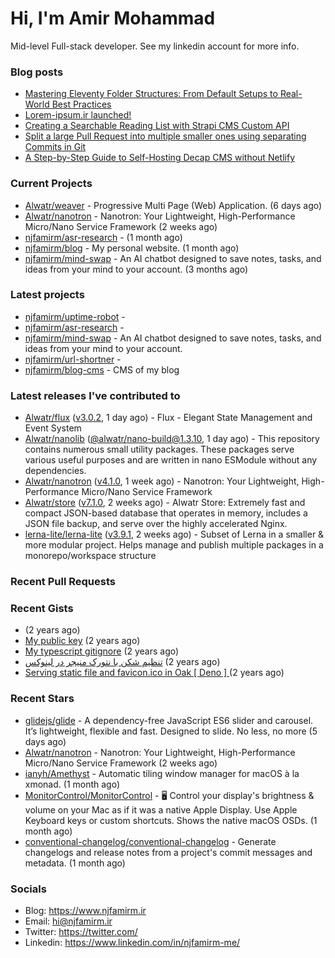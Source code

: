 # Hi, I'm Amir Mohammad

Mid-level Full-stack developer. See my linkedin account for more info.

### Blog posts

- [Mastering Eleventy Folder Structures: From Default Setups to Real-World Best Practices](https://www.njfamirm.ir/en/blog/eleventy-folder-structure-guide/)
- [Lorem-ipsum.ir launched!](https://www.njfamirm.ir/en/blog/lorem-ipsum-ir-launched/)
- [Creating a Searchable Reading List with Strapi CMS Custom API](https://www.njfamirm.ir/en/blog/strapi-custom-api/)
- [Split a large Pull Request into multiple smaller ones using separating Commits in Git](https://www.njfamirm.ir/en/blog/git-separate/)
- [A Step-by-Step Guide to Self-Hosting Decap CMS without Netlify](https://www.njfamirm.ir/en/blog/self-hosting-decap-cms/)


### Current Projects

- [Alwatr/weaver](https://github.com/Alwatr/weaver) - Progressive Multi Page (Web) Application. (6 days ago)
- [Alwatr/nanotron](https://github.com/Alwatr/nanotron) - Nanotron: Your Lightweight, High-Performance Micro/Nano Service Framework (2 weeks ago)
- [njfamirm/asr-research](https://github.com/njfamirm/asr-research) -  (1 month ago)
- [njfamirm/blog](https://github.com/njfamirm/blog) - My personal website. (1 month ago)
- [njfamirm/mind-swap](https://github.com/njfamirm/mind-swap) - An AI chatbot designed to save notes, tasks, and ideas from your mind to your account. (3 months ago)

### Latest projects

- [njfamirm/uptime-robot](https://github.com/njfamirm/uptime-robot) - 
- [njfamirm/asr-research](https://github.com/njfamirm/asr-research) - 
- [njfamirm/mind-swap](https://github.com/njfamirm/mind-swap) - An AI chatbot designed to save notes, tasks, and ideas from your mind to your account.
- [njfamirm/url-shortner](https://github.com/njfamirm/url-shortner) - 
- [njfamirm/blog-cms](https://github.com/njfamirm/blog-cms) - CMS of my blog

### Latest releases I've contributed to

- [Alwatr/flux](https://github.com/Alwatr/flux) ([v3.0.2](https://github.com/Alwatr/flux/releases/tag/v3.0.2), 1 day ago) - Flux - Elegant State Management and Event System
- [Alwatr/nanolib](https://github.com/Alwatr/nanolib) ([@alwatr/nano-build@1.3.10](https://github.com/Alwatr/nanolib/releases/tag/%40alwatr/nano-build%401.3.10), 1 day ago) - This repository contains numerous small utility packages. These packages serve various useful purposes and are written in nano ESModule without any dependencies.
- [Alwatr/nanotron](https://github.com/Alwatr/nanotron) ([v4.1.0](https://github.com/Alwatr/nanotron/releases/tag/v4.1.0), 1 week ago) - Nanotron: Your Lightweight, High-Performance Micro/Nano Service Framework
- [Alwatr/store](https://github.com/Alwatr/store) ([v7.1.0](https://github.com/Alwatr/store/releases/tag/v7.1.0), 2 weeks ago) - Alwatr Store: Extremely fast and compact JSON-based database that operates in memory, includes a JSON file backup, and serve over the highly accelerated Nginx.
- [lerna-lite/lerna-lite](https://github.com/lerna-lite/lerna-lite) ([v3.9.1](https://github.com/lerna-lite/lerna-lite/releases/tag/v3.9.1), 2 weeks ago) - Subset of Lerna in a smaller &amp; more modular project. Helps manage and publish multiple packages in a monorepo/workspace structure

### Recent Pull Requests


### Recent Gists

- [](https://gist.github.com/022d07ecd84e69ad31ef0bcd32d86b59) (2 years ago)
- [My public key](https://gist.github.com/879f720c9ca74a0934ce571b7285ed34) (2 years ago)
- [My typescript gitignore](https://gist.github.com/6a40b1912daab3f91a02a7b53f3f76c3) (2 years ago)
- [تنظیم شکن با نتورک منیجر در لینوکس](https://gist.github.com/cc40c344e89bdcdf77085cbf1fc05162) (2 years ago)
- [Serving static file and favicon.ico in Oak [ Deno ] ](https://gist.github.com/9bcaca2b6a672e729c099193b4aafe9f) (2 years ago)

### Recent Stars

- [glidejs/glide](https://github.com/glidejs/glide) - A dependency-free JavaScript ES6 slider and carousel. It’s lightweight, flexible and fast. Designed to slide. No less, no more (5 days ago)
- [Alwatr/nanotron](https://github.com/Alwatr/nanotron) - Nanotron: Your Lightweight, High-Performance Micro/Nano Service Framework (2 weeks ago)
- [ianyh/Amethyst](https://github.com/ianyh/Amethyst) - Automatic tiling window manager for macOS à la xmonad. (1 month ago)
- [MonitorControl/MonitorControl](https://github.com/MonitorControl/MonitorControl) - 🖥 Control your display&#39;s brightness &amp; volume on your Mac as if it was a native Apple Display. Use Apple Keyboard keys or custom shortcuts. Shows the native macOS OSDs. (1 month ago)
- [conventional-changelog/conventional-changelog](https://github.com/conventional-changelog/conventional-changelog) - Generate changelogs and release notes from a project&#39;s commit messages and metadata. (1 month ago)

### Socials

- Blog: https://www.njfamirm.ir
- Email: hi@njfamirm.ir
- Twitter: https://twitter.com/
- Linkedin: https://www.linkedin.com/in/njfamirm-me/
